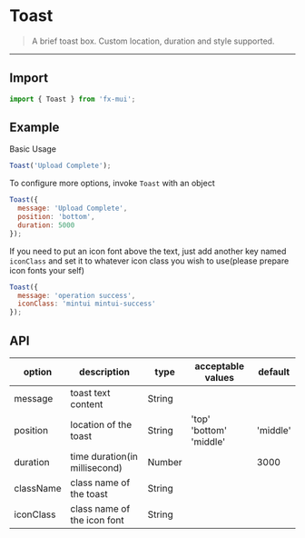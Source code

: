 # Toast

> A brief toast box. Custom location, duration and style supported.

-------------
## Import

```javascript
import { Toast } from 'fx-mui';
```

## Example

Basic Usage

```javascript
Toast('Upload Complete');
```

To configure more options, invoke `Toast` with an object

```javascript
Toast({
  message: 'Upload Complete',
  position: 'bottom',
  duration: 5000
});
```

If you need to put an icon font above the text, just add another key named `iconClass` and set it to whatever icon class you wish to use(please prepare icon fonts your self)

```javascript
Toast({
  message: 'operation success',
  iconClass: 'mintui mintui-success'
});
```

## API
| option | description | type | acceptable values | default |
|------|-------|---------|-------|--------|
| message | toast text content | String | | |
| position | location of the toast | String | 'top'<br>'bottom'<br>'middle' | 'middle' |
| duration | time duration(in millisecond) | Number | | 3000 |
| className | class name of the toast | String | | |
| iconClass | class name of the icon font | String | |  |
